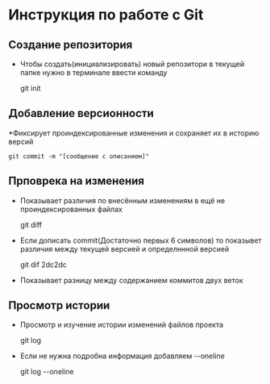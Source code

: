 # Инструкция по работе с Git

## Создание репозитория

* Чтобы создать(инициализировать) новый репозитори     в текущей папке нужно в терминале ввести команду 

    git init

## Добавление версионности

*Фиксирует проиндексированные изменения и сохраняет их в историю версий

    git commit -m "[сообщение с описанием]"

## Прповрека на изменения 

* Показывает различия по внесённым изменениям в ещё не проиндексированных файлах

    git diff

* Если дописать commit(Достаточно первых 6 символов) то показывет различия между текущей версией и определннной версией

    git dif 2dc2dc

* Показывает разницу между содержанием коммитов двух веток

## Просмотр истории

* Просмотр и изучение истории изменений файлов проекта

    git log

* Если не нужна подробна информация добавляем --oneline

    git log --oneline